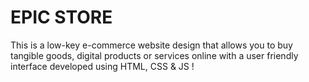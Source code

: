 <h1>EPIC STORE</h1>

This is a low-key e-commerce website design that allows you to buy tangible goods, digital products or services online with a user friendly interface developed using HTML, CSS & JS ! 

